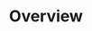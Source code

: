 ---
id: esquire-sf-overview
title: Overview
sidebar_label: Overview
slug: /esquire/salesforce/overview
---